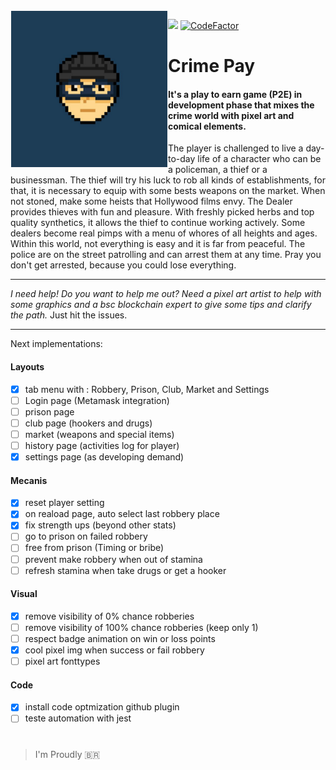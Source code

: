 <img src="/front/img/thief-head.jpg" align="left" hspace="1" vspace="1" style="width:250px;">

![](https://komarev.com/ghpvc/?username=crime-pay&color=green&style=flat&label=Visits) 
[![CodeFactor](https://www.codefactor.io/repository/github/jrvansuita/crime-pay/badge)](https://www.codefactor.io/repository/github/jrvansuita/crime-pay)
 
 
# Crime Pay

#### It's a play to earn game (P2E) in development phase that mixes the crime world with pixel art and comical elements.

The player is challenged to live a day-to-day life of a character who can be a policeman, a thief or a businessman. The thief will try his luck to rob all kinds of establishments, for that, it is necessary to equip with some bests weapons on the market. When not stoned, make some heists that Hollywood films envy. The Dealer provides thieves with fun and pleasure. With freshly picked herbs and top quality synthetics, it allows the thief to continue working actively. Some dealers become real pimps with a menu of whores of all heights and ages. Within this world, not everything is easy and it is far from peaceful. The police are on the street patrolling and can arrest them at any time. Pray you don't get arrested, because you could lose everything.
 

-----

*I need help! Do you want to help me out? Need a pixel art artist to help with some graphics and a bsc blockchain expert to give some tips and clarify the path.*
Just hit the issues.

-----

Next implementations:

#### Layouts
- [x] tab menu with : Robbery, Prison, Club, Market and Settings
- [ ] Login page (Metamask integration)
- [ ] prison page 
- [ ] club page (hookers and drugs)
- [ ] market (weapons and special items)
- [ ] history page (activities log for player) 
- [x] settings page (as developing demand) 

#### Mecanis
- [x] reset player setting
- [x] on reaload page, auto select last robbery place
- [x] fix strength ups (beyond other stats)
- [ ] go to prison on failed robbery
- [ ] free from prison (Timing or bribe)
- [ ] prevent make robbery when out of stamina
- [ ] refresh stamina when take drugs or get a hooker

#### Visual
- [x] remove visibility of 0% chance robberies
- [ ] remove visibility of 100% chance robberies (keep only 1)
- [ ] respect badge animation on win or loss points
- [x] cool pixel img when success or fail robbery
- [ ] pixel art fonttypes

#### Code
- [x] install code optmization github plugin 
- [ ] teste automation with jest

#


> I'm Proudly 🇧🇷
